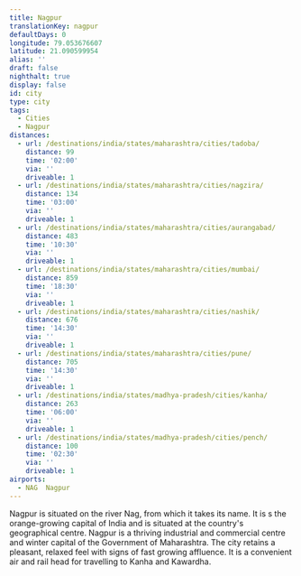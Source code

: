 ```yaml
---
title: Nagpur
translationKey: nagpur
defaultDays: 0
longitude: 79.053676607
latitude: 21.090599954
alias: ''
draft: false
nighthalt: true
display: false
id: city
type: city
tags:
  - Cities
  - Nagpur
distances:
  - url: /destinations/india/states/maharashtra/cities/tadoba/
    distance: 99
    time: '02:00'
    via: ''
    driveable: 1
  - url: /destinations/india/states/maharashtra/cities/nagzira/
    distance: 134
    time: '03:00'
    via: ''
    driveable: 1
  - url: /destinations/india/states/maharashtra/cities/aurangabad/
    distance: 483
    time: '10:30'
    via: ''
    driveable: 1
  - url: /destinations/india/states/maharashtra/cities/mumbai/
    distance: 859
    time: '18:30'
    via: ''
    driveable: 1
  - url: /destinations/india/states/maharashtra/cities/nashik/
    distance: 676
    time: '14:30'
    via: ''
    driveable: 1
  - url: /destinations/india/states/maharashtra/cities/pune/
    distance: 705
    time: '14:30'
    via: ''
    driveable: 1
  - url: /destinations/india/states/madhya-pradesh/cities/kanha/
    distance: 263
    time: '06:00'
    via: ''
    driveable: 1
  - url: /destinations/india/states/madhya-pradesh/cities/pench/
    distance: 100
    time: '02:30'
    via: ''
    driveable: 1
airports:
  - NAG  Nagpur
---
```


























































Nagpur is situated on the river Nag, from which it takes its name. It is s the orange-growing capital of India and is situated at the country's geographical centre. Nagpur is a thriving industrial and commercial centre and winter capital of the Government of Maharashtra. The city retains a pleasant, relaxed feel with signs of fast growing affluence. It is a convenient air and rail head for travelling to Kanha and Kawardha.